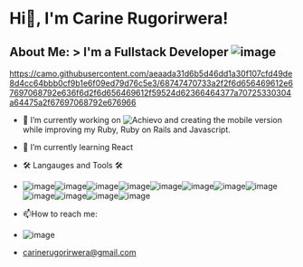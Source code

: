 # Hi👋, I'm Carine Rugorirwera!

## About Me: > I'm a Fullstack Developer ![image](https://github.com/CariTheLight/CariTheLight/assets/122978378/aa16c76f-d210-46ff-aa10-3f58e35eb082)
https://camo.githubusercontent.com/aeaada31d6b5d46dd1a30f107cfd49de8d4cc64bbb0cf9b1e6f09ed79d76c5e3/68747470733a2f2f6d656469612e67697068792e636f6d2f6d656469612f59524d62366464377a70725330304a64475a2f67697068792e676966

- 🔭 I’m currently working on ![Achievo](https://www.achievo.me/) and creating the mobile version while improving my Ruby, Ruby on Rails and Javascript.
- 🌱 I’m currently learning React
- 🛠️ Langauges and Tools 🛠️
-  ![image](https://github.com/CariTheLight/CariTheLight/assets/122978378/488f4c25-92a4-44bf-9067-43063458b35b)![image](https://github.com/CariTheLight/CariTheLight/assets/122978378/f279b7b4-d152-4f03-b3ca-d660e1896cdc)![image](https://github.com/CariTheLight/CariTheLight/assets/122978378/92681e10-bee0-42f7-b8d8-4265476cbb97)![image](https://github.com/CariTheLight/CariTheLight/assets/122978378/4f4b4a1d-4671-43cc-986f-b43b3a6a7732)![image](https://github.com/CariTheLight/CariTheLight/assets/122978378/c15b46f0-9326-462a-945c-72b767b4ec0f)![image](https://github.com/CariTheLight/CariTheLight/assets/122978378/3a9bf11d-b268-48c4-b4ca-4f842372a124)![image](https://github.com/CariTheLight/CariTheLight/assets/122978378/a4248b62-55d6-4ff9-b301-24ffd0a569ee)![image](https://github.com/CariTheLight/CariTheLight/assets/122978378/b4ac17c6-791d-414c-a157-b9cdc85d24b1)![image](https://github.com/CariTheLight/CariTheLight/assets/122978378/68fb0724-f0af-4f8e-9d1c-b824c8891494)![image](https://github.com/CariTheLight/CariTheLight/assets/122978378/cf0e478a-c531-4734-a3fa-a1e5cb6d8ab1)![image](https://github.com/CariTheLight/CariTheLight/assets/122978378/8c8fc7f0-b4fa-4418-b73d-c992e73eedfd)![image](https://github.com/CariTheLight/CariTheLight/assets/122978378/2be553ef-87f1-468d-92ae-3cf065b1745f)

- 📫How to reach me:
- ![image](https://github.com/CariTheLight/CariTheLight/assets/122978378/7fbb3cde-344b-4373-b41e-c77f07ef0514)
- carinerugorirwera@gmail.com

